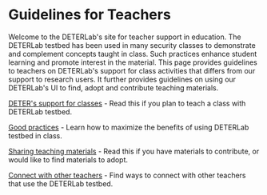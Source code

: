 # Guidelines for Teachers

Welcome to the DETERLab's site for teacher support in education. The DETERLab testbed has been used in many security classes to demonstrate and complement concepts taught in class. Such practices enhance student learning and promote interest in the material. This page provides guidelines to teachers on DETERLab's support for class activities that differs from our support to research users. It further provides guidelines on using our DETERLab's UI to find, adopt and contribute teaching materials.

[DETER's support for classes](/education/class-support/) - Read this if you plan to teach a class with DETERLab testbed.

[Good practices](/education/good-teaching-practices/) - Learn how to maximize the benefits of using DETERLab testbed in class.

[Sharing teaching materials](/core/sharing/) - Read this if you have materials to contribute, or would like to find materials to adopt.

[Connect with other teachers](/education/connect-with-teachers/) - Find ways to connect with other teachers that use the DETERLab testbed.
